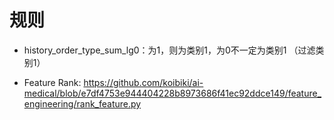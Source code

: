 # 规则
- history_order_type_sum_lg0：为1，则为类别1，为0不一定为类别1 （过滤类别1）

- Feature Rank: https://github.com/koibiki/ai-medical/blob/e7df4753e944404228b8973686f41ec92ddce149/feature_engineering/rank_feature.py
